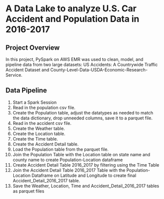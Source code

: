 # A Data Lake to analyze U.S. Car Accident and Population Data in 2016-2017 
## Project Overview

In this project, PySpark on AWS EMR was used to clean, model, and pipeline data from two large datasets: US Accidents: A Countrywide Traffic Accident Dataset and  County-Level-Data-USDA-Economic-Research-Service.


## Data Pipeline

1. Start a Spark Session
2. Read in the population csv file.
3. Create the Population table, adjust the datatypes as needed to match the data dictionary, drop unneeded columns, save it to a parquet file.
4. Read in the accident csv file.
5. Create the Weather table.
6. Create the Location table.
7. Create the Time table.
8. Create the Accident Detail table.
9. Load the Population table from the parquet file.
10. Join the Population Table with the Location table on state name and county name to create Population-Location dataframe
11. Create Accident Detail Table 2016_2017 by filtering using the Time Table
12.  Join the Accident Detail Table 2016_2017 Table with the Population-Location Dataframe on Latitude and Longitude to create final Accident_Detail_2016_2017 table.
13. Save the Weather, Location, Time and Accident_Detail_2016_2017 tables as parquet files

